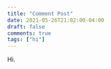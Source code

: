 ```yaml
---
title: "Comment Post"
date: 2021-05-26T21:02:00-04:00
draft: false
comments: true
tags: ["hi"]
---
```

Hi.